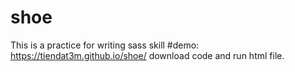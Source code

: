 # shoe
This is a practice for writing sass skill 
#demo:  https://tiendat3m.github.io/shoe/
download code and run html file.
